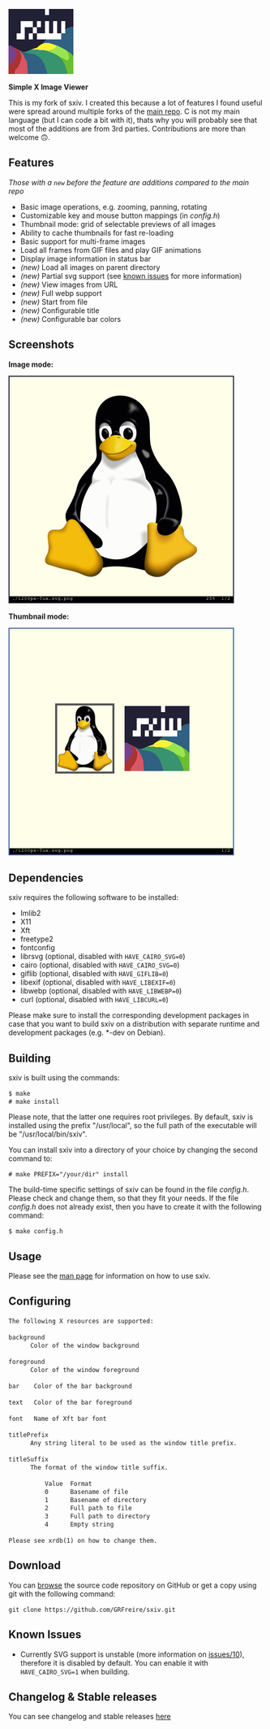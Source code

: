 ![sxiv](README/logo.png "sxiv")

**Simple X Image Viewer**

This is my fork of sxiv. I created this because a lot of features I found useful were spread around multiple forks of the [main repo](https://github.com/muennich/sxiv). C is not my main language (but I can code a bit with it), thats why you will probably see that most of the additions are from 3rd parties. Contributions are more than welcome 🙃.


Features
--------
_Those with a ``new`` before the feature are additions compared to the main repo_

* Basic image operations, e.g. zooming, panning, rotating
* Customizable key and mouse button mappings (in *config.h*)
* Thumbnail mode: grid of selectable previews of all images
* Ability to cache thumbnails for fast re-loading
* Basic support for multi-frame images
* Load all frames from GIF files and play GIF animations
* Display image information in status bar
* _(new)_ Load all images on parent directory
* _(new)_ Partial svg support (see [known issues](#known-issues) for more information)
* _(new)_ View images from URL
* _(new)_ Full webp support
* _(new)_ Start from file
* _(new)_ Configurable title
* _(new)_ Configurable bar colors


Screenshots
-----------

**Image mode:**

![Image](README/image.png "Image mode")

**Thumbnail mode:**

![Thumb](README/thumb.png "Thumb mode")


Dependencies
------------

sxiv requires the following software to be installed:

  * Imlib2
  * X11
  * Xft
  * freetype2
  * fontconfig
  * librsvg (optional, disabled with `HAVE_CAIRO_SVG=0`)
  * cairo (optional, disabled with `HAVE_CAIRO_SVG=0`)
  * giflib (optional, disabled with `HAVE_GIFLIB=0`)
  * libexif (optional, disabled with `HAVE_LIBEXIF=0`)
  * libwebp (optional, disabled with `HAVE_LIBWEBP=0`)
  * curl (optional, disabled with `HAVE_LIBCURL=0`)

Please make sure to install the corresponding development packages in case that
you want to build sxiv on a distribution with separate runtime and development
packages (e.g. *-dev on Debian).


Building
--------

sxiv is built using the commands:

    $ make
    # make install

Please note, that the latter one requires root privileges.
By default, sxiv is installed using the prefix "/usr/local", so the full path
of the executable will be "/usr/local/bin/sxiv".

You can install sxiv into a directory of your choice by changing the second
command to:

    # make PREFIX="/your/dir" install

The build-time specific settings of sxiv can be found in the file *config.h*.
Please check and change them, so that they fit your needs.
If the file *config.h* does not already exist, then you have to create it with
the following command:

    $ make config.h


Usage
-----

Please see the [man page](http://GRFreire.github.io/sxiv/sxiv.1.html) for
information on how to use sxiv.


Configuring
-----------
```man
The following X resources are supported:

background
      Color of the window background

foreground
      Color of the window foreground

bar    Color of the bar background

text   Color of the bar foreground

font   Name of Xft bar font

titlePrefix
      Any string literal to be used as the window title prefix.

titleSuffix
      The format of the window title suffix.

          Value  Format
          0      Basename of file
          1      Basename of directory
          2      Full path to file
          3      Full path to directory
          4      Empty string

Please see xrdb(1) on how to change them.
```

Download
--------------------

You can [browse](https://github.com/GRFreire/sxiv) the source code repository
on GitHub or get a copy using git with the following command:

    git clone https://github.com/GRFreire/sxiv.git


Known Issues
------------
- Currently SVG support is unstable (more information on [issues/10](issues/10)), therefore it is disabled by default. You can enable it with ``HAVE_CAIRO_SVG=1`` when building.


Changelog & Stable releases
---------------------------
You can see changelog and stable releases [here](changelog.md)
